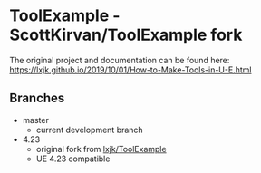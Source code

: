 # ToolExample - ScottKirvan/ToolExample fork

The original project and documentation can be found here:\
https://lxjk.github.io/2019/10/01/How-to-Make-Tools-in-U-E.html

## Branches
- master
    - current development branch
- 4.23
    - original fork from [lxjk/ToolExample](https://github.com/lxjk/ToolExample)
    - UE 4.23 compatible
